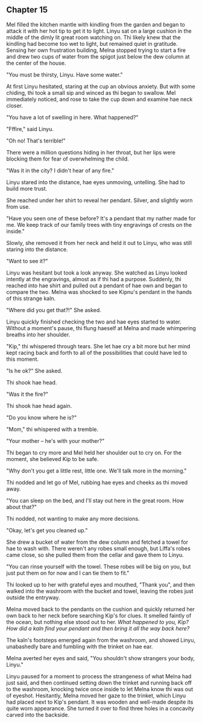 
## Chapter 15

<!--



- Radio, Voices
  - Melna confused
  - Passes listener to Mel
  - Mel hears static
    - Lin upset
    - Listeners only work on Ulukoma
      - "Oh shit. What do they do now?" moment

- Get sleep.
-->


Mel filled the kitchen mantle with kindling from the garden and began to attack it with her hot tip to get it to light. Linyu sat on a large cushion in the middle of the dimly lit great room watching on. Thi likely knew that the kindling had become too wet to light, but remained quiet in gratitude. Sensing her own frustration building, Melna stopped trying to start a fire and drew two cups of water from the spigot just below the dew column at the center of the house.

"You must be thirsty, Linyu. Have some water."

At first Linyu hesitated, staring at the cup an obvious anxiety. But with some chiding, thi took a small sip and winced as thi began to swallow. Mel immediately noticed, and rose to take the cup down and examine hae neck closer.

"You have a lot of swelling in here. What happened?"

"Fffire," said Linyu.

"Oh no! That's terrible!"

There were a million questions hiding in her throat, but her lips were blocking them for fear of overwhelming the child.

"Was it in the city? I didn't hear of any fire."

Linyu stared into the distance, hae eyes unmoving, untelling. She had to build more trust.

She reached under her shirt to reveal her pendant. Silver, and slightly worn from use.

"Have you seen one of these before? It's a pendant that my nather made for me. We keep track of our family trees with tiny engravings of crests on the inside."

Slowly, she removed it from her neck and held it out to Linyu, who was still staring into the distance. 

"Want to see it?"

Linyu was hesitant but took a look anyway. She watched as Linyu looked intently at the engravings, almost as if thi had a purpose. Suddenly, thi reached into hae shirt and pulled out a pendant of hae own and began to compare the two. Melna was shocked to see Kipnu's pendant in the hands of this strange kaln.

"Where did you get that?!" She asked.

Linyu quickly finished checking the two and hae eyes started to water. Without a moment's pause, thi flung haeself at Melna and made whimpering breaths into her shoulder.

"Kip," thi whispered through tears. She let hae cry a bit more but her mind kept racing back and forth to all of the possibilities that could have led to this moment.

"Is he ok?" She asked.

Thi shook hae head.

"Was it the fire?"

Thi shook hae head again.

"Do you know where he is?"

"Mom," thi whispered with a tremble.

"Your mother – he's with your mother?"

Thi began to cry more and Mel held her shoulder out to cry on. For the moment, she believed Kip to be safe.

"Why don't you get a little rest, little one. We'll talk more in the morning."

Thi nodded and let go of Mel, rubbing hae eyes and cheeks as thi moved away.

"You can sleep on the bed, and I'll stay out here in the great room. How about that?"

Thi nodded, not wanting to make any more decisions.

"Okay, let's get you cleaned up."

She drew a bucket of water from the dew column and fetched a towel for hae to wash with. There weren't any robes small enough, but Liffa's robes came close, so she pulled them from the cellar and gave them to Linyu.

"You can rinse yourself with the towel. These robes will be big on you, but just put them on for now and I can tie them to fit."

Thi looked up to her with grateful eyes and mouthed, "Thank you", and then walked into the washroom with the bucket and towel, leaving the robes just outside the entryway.

Melna moved back to the pendants on the cushion and quickly returned her own back to her neck before searching Kip's for clues. It smelled faintly of the ocean, but nothing else stood out to her. *What happened to you, Kip? How did a kaln find your pendant and then bring it all the way back here?*

The kaln's footsteps emerged again from the washroom, and showed Linyu, unabashedly bare and fumbling with the trinket on hae ear. 

Melna averted her eyes and said, "You shouldn't show strangers your body, Linyu."

Linyu paused for a moment to process the strangeness of what Melna had just said, and then continued setting down the trinket and running back off to the washroom, knocking twice once inside to let Melna know thi was out of eyeshot. Hesitantly, Melna moved her gaze to the trinket, which Linyu had placed next to Kip's pendant. It was wooden and well-made despite its quite worn appearance. She turned it over to find three holes in a concavity carved into the backside.

<!-- are listeners small or big? Are their ears small or big? -->

<!-- potential child nudity. uh... what do i do? -->
